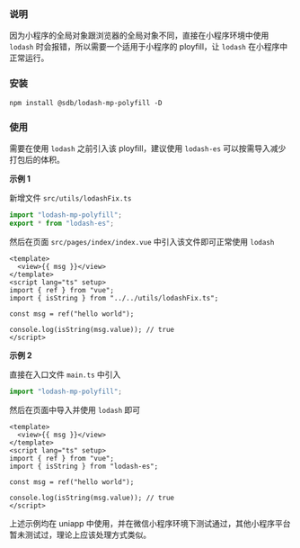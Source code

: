 ### 说明

因为小程序的全局对象跟浏览器的全局对象不同，直接在小程序环境中使用 `lodash` 时会报错，所以需要一个适用于小程序的 ployfill，让 `lodash` 在小程序中正常运行。

### 安装

```shell
npm install @sdb/lodash-mp-polyfill -D
```

### 使用

需要在使用 `lodash` 之前引入该 ployfill，建议使用 `lodash-es` 可以按需导入减少打包后的体积。

**示例 1**

新增文件 `src/utils/lodashFix.ts`

```typescript
import "lodash-mp-polyfill";
export * from "lodash-es";
```

然后在页面 `src/pages/index/index.vue` 中引入该文件即可正常使用 `lodash`

```vue
<template>
  <view>{{ msg }}</view>
</template>
<script lang="ts" setup>
import { ref } from "vue";
import { isString } from "../../utils/lodashFix.ts";

const msg = ref("hello world");

console.log(isString(msg.value)); // true
</script>
```

**示例 2**

直接在入口文件 `main.ts` 中引入

```typescript
import "lodash-mp-polyfill";
```

然后在页面中导入并使用 `lodash` 即可

```vue
<template>
  <view>{{ msg }}</view>
</template>
<script lang="ts" setup>
import { ref } from "vue";
import { isString } from "lodash-es";

const msg = ref("hello world");

console.log(isString(msg.value)); // true
</script>
```

上述示例均在 uniapp 中使用，并在微信小程序环境下测试通过，其他小程序平台暂未测试过，理论上应该处理方式类似。
